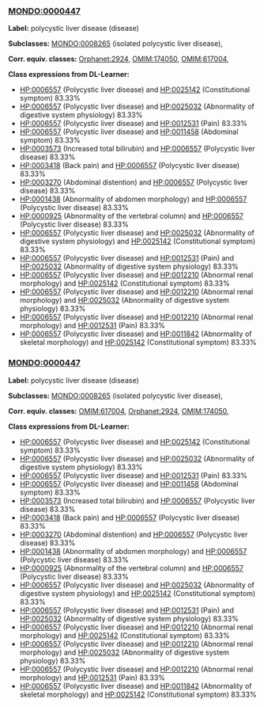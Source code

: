 
### [MONDO:0000447](http://purl.obolibrary.org/obo/MONDO_0000447)
**Label:** polycystic liver disease (disease)

**Subclasses:** [MONDO:0008265](http://purl.obolibrary.org/obo/MONDO_0008265) (isolated polycystic liver disease), 

**Corr. equiv. classes:** [Orphanet:2924](http://www.orpha.net/ORDO/Orphanet_2924), [OMIM:174050](http://purl.obolibrary.org/obo/OMIM_174050), [OMIM:617004](http://purl.obolibrary.org/obo/OMIM_617004), 

**Class expressions from DL-Learner:**

- [HP:0006557](http://purl.obolibrary.org/obo/HP_0006557) (Polycystic liver disease) and [HP:0025142](http://purl.obolibrary.org/obo/HP_0025142) (Constitutional symptom) 83.33%
- [HP:0006557](http://purl.obolibrary.org/obo/HP_0006557) (Polycystic liver disease) and [HP:0025032](http://purl.obolibrary.org/obo/HP_0025032) (Abnormality of digestive system physiology) 83.33%
- [HP:0006557](http://purl.obolibrary.org/obo/HP_0006557) (Polycystic liver disease) and [HP:0012531](http://purl.obolibrary.org/obo/HP_0012531) (Pain) 83.33%
- [HP:0006557](http://purl.obolibrary.org/obo/HP_0006557) (Polycystic liver disease) and [HP:0011458](http://purl.obolibrary.org/obo/HP_0011458) (Abdominal symptom) 83.33%
- [HP:0003573](http://purl.obolibrary.org/obo/HP_0003573) (Increased total bilirubin) and [HP:0006557](http://purl.obolibrary.org/obo/HP_0006557) (Polycystic liver disease) 83.33%
- [HP:0003418](http://purl.obolibrary.org/obo/HP_0003418) (Back pain) and [HP:0006557](http://purl.obolibrary.org/obo/HP_0006557) (Polycystic liver disease) 83.33%
- [HP:0003270](http://purl.obolibrary.org/obo/HP_0003270) (Abdominal distention) and [HP:0006557](http://purl.obolibrary.org/obo/HP_0006557) (Polycystic liver disease) 83.33%
- [HP:0001438](http://purl.obolibrary.org/obo/HP_0001438) (Abnormality of abdomen morphology) and [HP:0006557](http://purl.obolibrary.org/obo/HP_0006557) (Polycystic liver disease) 83.33%
- [HP:0000925](http://purl.obolibrary.org/obo/HP_0000925) (Abnormality of the vertebral column) and [HP:0006557](http://purl.obolibrary.org/obo/HP_0006557) (Polycystic liver disease) 83.33%
- [HP:0006557](http://purl.obolibrary.org/obo/HP_0006557) (Polycystic liver disease) and [HP:0025032](http://purl.obolibrary.org/obo/HP_0025032) (Abnormality of digestive system physiology) and [HP:0025142](http://purl.obolibrary.org/obo/HP_0025142) (Constitutional symptom) 83.33%
- [HP:0006557](http://purl.obolibrary.org/obo/HP_0006557) (Polycystic liver disease) and [HP:0012531](http://purl.obolibrary.org/obo/HP_0012531) (Pain) and [HP:0025032](http://purl.obolibrary.org/obo/HP_0025032) (Abnormality of digestive system physiology) 83.33%
- [HP:0006557](http://purl.obolibrary.org/obo/HP_0006557) (Polycystic liver disease) and [HP:0012210](http://purl.obolibrary.org/obo/HP_0012210) (Abnormal renal morphology) and [HP:0025142](http://purl.obolibrary.org/obo/HP_0025142) (Constitutional symptom) 83.33%
- [HP:0006557](http://purl.obolibrary.org/obo/HP_0006557) (Polycystic liver disease) and [HP:0012210](http://purl.obolibrary.org/obo/HP_0012210) (Abnormal renal morphology) and [HP:0025032](http://purl.obolibrary.org/obo/HP_0025032) (Abnormality of digestive system physiology) 83.33%
- [HP:0006557](http://purl.obolibrary.org/obo/HP_0006557) (Polycystic liver disease) and [HP:0012210](http://purl.obolibrary.org/obo/HP_0012210) (Abnormal renal morphology) and [HP:0012531](http://purl.obolibrary.org/obo/HP_0012531) (Pain) 83.33%
- [HP:0006557](http://purl.obolibrary.org/obo/HP_0006557) (Polycystic liver disease) and [HP:0011842](http://purl.obolibrary.org/obo/HP_0011842) (Abnormality of skeletal morphology) and [HP:0025142](http://purl.obolibrary.org/obo/HP_0025142) (Constitutional symptom) 83.33%



### [MONDO:0000447](http://purl.obolibrary.org/obo/MONDO_0000447)
**Label:** polycystic liver disease (disease)

**Subclasses:** [MONDO:0008265](http://purl.obolibrary.org/obo/MONDO_0008265) (isolated polycystic liver disease), 

**Corr. equiv. classes:** [OMIM:617004](http://purl.obolibrary.org/obo/OMIM_617004), [Orphanet:2924](http://www.orpha.net/ORDO/Orphanet_2924), [OMIM:174050](http://purl.obolibrary.org/obo/OMIM_174050), 

**Class expressions from DL-Learner:**

- [HP:0006557](http://purl.obolibrary.org/obo/HP_0006557) (Polycystic liver disease) and [HP:0025142](http://purl.obolibrary.org/obo/HP_0025142) (Constitutional symptom) 83.33%
- [HP:0006557](http://purl.obolibrary.org/obo/HP_0006557) (Polycystic liver disease) and [HP:0025032](http://purl.obolibrary.org/obo/HP_0025032) (Abnormality of digestive system physiology) 83.33%
- [HP:0006557](http://purl.obolibrary.org/obo/HP_0006557) (Polycystic liver disease) and [HP:0012531](http://purl.obolibrary.org/obo/HP_0012531) (Pain) 83.33%
- [HP:0006557](http://purl.obolibrary.org/obo/HP_0006557) (Polycystic liver disease) and [HP:0011458](http://purl.obolibrary.org/obo/HP_0011458) (Abdominal symptom) 83.33%
- [HP:0003573](http://purl.obolibrary.org/obo/HP_0003573) (Increased total bilirubin) and [HP:0006557](http://purl.obolibrary.org/obo/HP_0006557) (Polycystic liver disease) 83.33%
- [HP:0003418](http://purl.obolibrary.org/obo/HP_0003418) (Back pain) and [HP:0006557](http://purl.obolibrary.org/obo/HP_0006557) (Polycystic liver disease) 83.33%
- [HP:0003270](http://purl.obolibrary.org/obo/HP_0003270) (Abdominal distention) and [HP:0006557](http://purl.obolibrary.org/obo/HP_0006557) (Polycystic liver disease) 83.33%
- [HP:0001438](http://purl.obolibrary.org/obo/HP_0001438) (Abnormality of abdomen morphology) and [HP:0006557](http://purl.obolibrary.org/obo/HP_0006557) (Polycystic liver disease) 83.33%
- [HP:0000925](http://purl.obolibrary.org/obo/HP_0000925) (Abnormality of the vertebral column) and [HP:0006557](http://purl.obolibrary.org/obo/HP_0006557) (Polycystic liver disease) 83.33%
- [HP:0006557](http://purl.obolibrary.org/obo/HP_0006557) (Polycystic liver disease) and [HP:0025032](http://purl.obolibrary.org/obo/HP_0025032) (Abnormality of digestive system physiology) and [HP:0025142](http://purl.obolibrary.org/obo/HP_0025142) (Constitutional symptom) 83.33%
- [HP:0006557](http://purl.obolibrary.org/obo/HP_0006557) (Polycystic liver disease) and [HP:0012531](http://purl.obolibrary.org/obo/HP_0012531) (Pain) and [HP:0025032](http://purl.obolibrary.org/obo/HP_0025032) (Abnormality of digestive system physiology) 83.33%
- [HP:0006557](http://purl.obolibrary.org/obo/HP_0006557) (Polycystic liver disease) and [HP:0012210](http://purl.obolibrary.org/obo/HP_0012210) (Abnormal renal morphology) and [HP:0025142](http://purl.obolibrary.org/obo/HP_0025142) (Constitutional symptom) 83.33%
- [HP:0006557](http://purl.obolibrary.org/obo/HP_0006557) (Polycystic liver disease) and [HP:0012210](http://purl.obolibrary.org/obo/HP_0012210) (Abnormal renal morphology) and [HP:0025032](http://purl.obolibrary.org/obo/HP_0025032) (Abnormality of digestive system physiology) 83.33%
- [HP:0006557](http://purl.obolibrary.org/obo/HP_0006557) (Polycystic liver disease) and [HP:0012210](http://purl.obolibrary.org/obo/HP_0012210) (Abnormal renal morphology) and [HP:0012531](http://purl.obolibrary.org/obo/HP_0012531) (Pain) 83.33%
- [HP:0006557](http://purl.obolibrary.org/obo/HP_0006557) (Polycystic liver disease) and [HP:0011842](http://purl.obolibrary.org/obo/HP_0011842) (Abnormality of skeletal morphology) and [HP:0025142](http://purl.obolibrary.org/obo/HP_0025142) (Constitutional symptom) 83.33%


